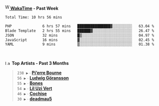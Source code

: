 <img src="https://github.com/dxnter/dxnter/assets/17434202/67b21fa4-d36d-46f9-9dec-f23d976b00ef" alt="WakaTime Logo" width="14" height="18"/><a href="https://wakatime.com/@dxnter" target="_blank"><strong> WakaTime</strong></a><strong> - Past Week</strong>

<!--START_SECTION:waka-->

```txt
Total Time: 10 hrs 56 mins

PHP              6 hrs 57 mins   ███████████████▓░░░░░░░░░   63.04 %
Blade Template   2 hrs 55 mins   ██████▓░░░░░░░░░░░░░░░░░░   26.47 %
JSON             32 mins         █▒░░░░░░░░░░░░░░░░░░░░░░░   04.97 %
JavaScript       16 mins         ▓░░░░░░░░░░░░░░░░░░░░░░░░   02.45 %
YAML             9 mins          ▒░░░░░░░░░░░░░░░░░░░░░░░░   01.38 %
```

<!--END_SECTION:waka-->

<br/>

<!--START_LASTFM_ARTISTS:{"period": "3month", "rows": 6}-->
<a href="https://last.fm" target="_blank"><img src="https://user-images.githubusercontent.com/17434202/215290617-e793598d-d7c9-428f-9975-156db1ba89cc.svg" alt="Last.fm Logo" width="18" height="13"/></a> **Top Artists - Past 3 Months**

> `238 ▶️` ∙ **[Pi’erre Bourne](https://www.last.fm/music/Pi%E2%80%99erre+Bourne)**<br/>
> `56 ▶️` ∙ **[Ludwig Göransson](https://www.last.fm/music/Ludwig+G%C3%B6ransson)**<br/>
> `55 ▶️` ∙ **[Bones](https://www.last.fm/music/Bones)**<br/>
> `54 ▶️` ∙ **[Lil Uzi Vert](https://www.last.fm/music/Lil+Uzi+Vert)**<br/>
> `46 ▶️` ∙ **[Cochise](https://www.last.fm/music/Cochise)**<br/>
> `30 ▶️` ∙ **[deadmau5](https://www.last.fm/music/deadmau5)**<br/>
<!--END_LASTFM_ARTISTS-->
